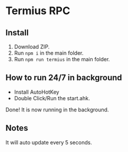 # Termius RPC

## Install

1. Download ZIP.
2. Run `npm i` in the main folder.
3. Run `npm run termius` in the main folder.

## How to run 24/7 in background

  - Install AutoHotKey
  - Double Click/Run the start.ahk.
  
  Done! It is now running in the background.
  
## Notes

It will auto update every 5 seconds.
